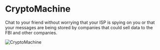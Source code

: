 # CryptoMachine

Chat to your friend without worrying that your ISP is spying on you or that your messages are being stored by companies that could sell data to the FBI and other companies.

![CryptoMachine](https://i.imgur.com/kaaQxqC.png)
